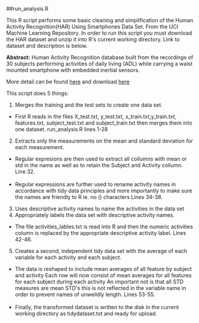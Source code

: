 ##run_analysis.R

This R script performs some basic cleaning and simplification of the 
Human Activity Recognition(HAR) Using Smartphones Data Set. From the UCI Machine
Learning Repository. In order to run this script you must download the HAR dataset
and unzip it into R's current working directory.  Link to dataset and description
is below.

__Abstract:__ Human Activity Recognition database built from the recordings of 
30 subjects performing activities of daily living (ADL) while carrying a waist
mounted smartphone with embedded inertial sensors.

More detail can be found [here](http://archive.ics.uci.edu/ml/datasets/Human+Activity+Recognition+Using+Smartphones) and download [here](https://d396qusza40orc.cloudfront.net/getdata%2Fprojectfiles%2FUCI%20HAR%20Dataset.zip )

This script does 5 things:

1.    Merges the training and the test sets to create one data set.
  *  First R reads in the files X\_test.txt, y\_test.txt, x\_train.txt,y\_train.txt, features.txt, 
  subject\_test.txt and subject\_train.txt then merges them into one dataset. run_analysis.R lines 1-28
  
2.    Extracts only the measurements on the mean and standard deviation for each measurement.
  *  Regular expresions are then used to extract all collumns with mean or std in the name as 
  well as to retain the Subject and Activity collumn. Line 32.<br><br>
  *  Regular expressions are further used to rename activity names in accordance with tidy data 
  principles and more importantly to make sure the names are friendly to R ie. no () characters
  Lines 34-38.

3.    Uses descriptive activity names to name the activities in the data set
4.    Appropriately labels the data set with descriptive activity names.  
  *  The file activities\_lables.txt is read into R and then the numeric activities column is
  replaced by the appropriate descriptive activity label. Lines 42-46.

5.    Creates a second, independent tidy data set with the average of each variable for each activity and each subject. 
  *  The data is reshaped to include mean averages of all feature by subject and activity
  Each row will now consist of mean averages for all features for each subject during each activity
  An important not is that all STD measures are mean STD's this is not reflected in the variable name
  in order to prevent names of unweildly length. Lines 53-55.<br><br>
  *  Finally, the transformed dataset is written to the disk in the current working directory as
  tidydataset.txt and ready for upload.
